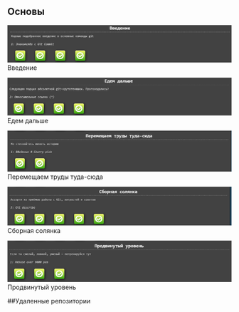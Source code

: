 ## Основы

![200](1.png)
Введение

![200](2.png)
Едем дальше

![200](3.png)
Перемещаем труды туда-сюда

![200](4.png)
Сборная солянка

![200](5.png)
Продвинутый уровень

##Удаленные репозитории
